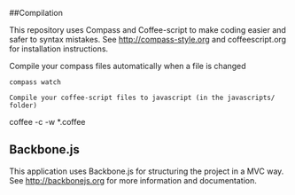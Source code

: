 ##Compilation

This repository uses Compass and Coffee-script to make coding easier and safer to syntax mistakes.
See http://compass-style.org and coffeescript.org for installation instructions.

Compile your compass files automatically when a file is changed
```
compass watch

Compile your coffee-script files to javascript (in the javascripts/ folder)
```
coffee -c -w *.coffee

## Backbone.js

This application uses Backbone.js for structuring the project in a MVC way.  See http://backbonejs.org for more information and documentation.
